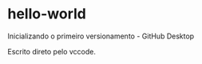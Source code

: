# hello-world
 Inicializando o primeiro versionamento - GitHub Desktop
 
 Escrito direto pelo vccode.